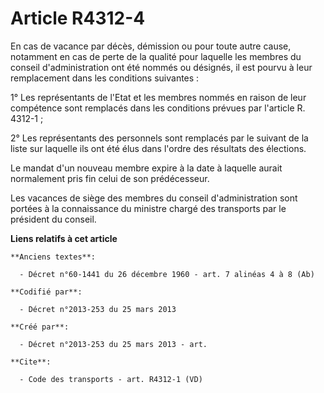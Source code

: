 # Article R4312-4

En cas de vacance par décès, démission ou pour toute autre cause, notamment en cas de perte de la qualité pour laquelle les
membres du conseil d'administration ont été nommés ou désignés, il est pourvu à leur remplacement dans les conditions
suivantes : 

1° Les représentants de l'Etat et les membres nommés en raison de leur compétence sont remplacés dans les conditions prévues
par l'article R. 4312-1 ; 

2° Les représentants des personnels sont remplacés par le suivant de la liste sur laquelle ils ont été élus dans l'ordre des
résultats des élections. 

Le mandat d'un nouveau membre expire à la date à laquelle aurait normalement pris fin celui de son prédécesseur. 

Les vacances de siège des membres du conseil d'administration sont portées à la connaissance du ministre chargé des
transports par le président du conseil.

**Liens relatifs à cet article**

	**Anciens textes**:

	  - Décret n°60-1441 du 26 décembre 1960 - art. 7 alinéas 4 à 8 (Ab)

	**Codifié par**:

	  - Décret n°2013-253 du 25 mars 2013

	**Créé par**:

	  - Décret n°2013-253 du 25 mars 2013 - art.

	**Cite**:

	  - Code des transports - art. R4312-1 (VD)

